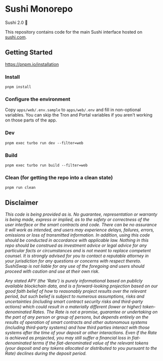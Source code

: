 # Sushi Monorepo

Sushi 2.0 🍣

This repository contains code for the main Sushi interface hosted on [sushi.com](https://sushi.com).

## Getting Started

https://pnpm.io/installation

### Install
`pnpm install`

### Configure the environment
Copy `apps/web/.env.sample` to `apps/web/.env` and fill in non-optional variables. You can skip the Tron and Portal variables if you aren't working on those parts of the app.

### Dev
`pnpm exec turbo run dev --filter=web`

### Build
`pnpm exec turbo run build --filter=web`

### Clean (for getting the repo into a clean state)
`pnpm run clean`

## Disclaimer

_This code is being provided as is. No guarantee, representation or warranty is being made, express or implied, as to the safety or correctness of the user interface or the smart contracts and code. There can be no assurance it will work as intended, and users may experience delays, failures, errors, omissions or loss of transmitted information. In addition, using this code should be conducted in accordance with applicable law. Nothing in this repo should be construed as investment advice or legal advice for any particular facts or circumstances and is not meant to replace competent counsel. It is strongly advised for you to contact a reputable attorney in your jurisdiction for any questions or concerns with respect thereto. SushiSwap is not liable for any use of the foregoing and users should proceed with caution and use at their own risk._

_Any stated APY (the 'Rate') is purely informational based on publicly available blockchain data, and is a forward-looking projection based on our good faith belief of how to reasonably project results over the relevant period, but such belief is subject to numerous assumptions, risks and uncertainties (including smart contract security risks and third-party actions) which could result in a materially different (lower or higher) token-denominated Rates. The Rate is not a promise, guarantee or undertaking on the part of any person or group of persons, but depends entirely on the results of operation of smart contracts and other autonomous systems (including third-party systems) and how third parties interact with those systems after the time of your deposit or other interactions. Even if the Rate is achieved as projected, you may still suffer a financial loss in fiat-denominated terms if the fiat-denominated value of the relevant tokens (your deposit and any tokens allocated or distributed to you pursuant to the Rate) declines during the deposit period._
